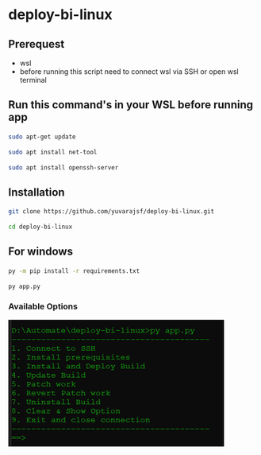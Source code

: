 # deploy-bi-linux

## Prerequest
- wsl
- before running this script need to connect wsl via SSH or open wsl terminal

## Run this command's in your WSL before running app
```bash
sudo apt-get update
```

```bash
sudo apt install net-tool
```

```bash
sudo apt install openssh-server
```

## Installation
```bash
git clone https://github.com/yuvarajsf/deploy-bi-linux.git
```

```bash
cd deploy-bi-linux
```

## For windows
```bash
py -m pip install -r requirements.txt
```

```bash
py app.py
```


### Available Options
![alt text](https://github.com/yuvarajsf/deploy-bi-linux/blob/main/img/demo.png)